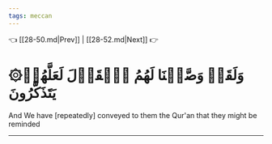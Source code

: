 ```yaml
---
tags: meccan
---
```


👈 [[28-50.md|Prev]] | [[28-52.md|Next]] 👉

# ۞وَلَقَدۡ وَصَّلۡنَا لَهُمُ ٱلۡقَوۡلَ لَعَلَّهُمۡ يَتَذَكَّرُونَ

And We have [repeatedly] conveyed to them the Qur'an that they might be reminded

---

